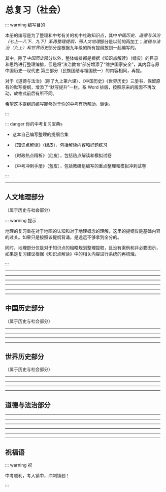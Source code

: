 # 总复习（社会）

::: warning 编写目的

本册的编写是为了整理和中考有关的初中社政知识点，其中*中国历史*、*道德与法治（七上—八下、九下）*系再整理提纲，而*人文地理*部分是以前的再加工；*道德与法治（九上）*和*世界历史*部分是根据九年级的所有提纲放到一起编写的。

其中，除了*中国历史*部分以外，整体编排都是根据《知识点解读》（绿皮）的目录和思路进行整理编排，但是将“法治教育”部分增添了“维护国家安全”，其内容与原中国历史—现代史 第三部分（民族团结与祖国统一）的内容相同，再提。

对于《道德与法治》（除了九上第六课）、《中国历史》《世界历史》三册书，保留原有的默写提纲，增添了“默写提升”一栏。系 Word 排版，按照原来的版面不再改动，故格式前后有所不同。

希望这本提纲的编写能够对于你的中考有所帮助，谢谢。

:::

::: danger 你的中考复习宝典s

- 这本自己编写整理的提纲合集

- 《知识点解读》（绿皮），包括解读内容和好题练习

- 《时政热点精析》（红皮），包括热点解读和模拟试卷

- 《中考冲刺手册》（蓝皮），包括教研组编写的重点整理和模拟冲刺试卷

:::

---

## 人文地理部分

（属于历史与社会部分）

::: warning 提示

地理的复习重在对于地图的认知和对于地理概念的理解，这里的提纲仅是基础内容的过关。如果只是按照该提纲背诵，是远远不够拿到全分的。

同时，地理部分仅是对于知识点的粗略规划整理提取，且没有案例和非必要图示，如果是复习建议根据《知识点解读》中的相关内容进行系统的再梳理。

:::

---

<!--@include: ./人文地理/第一部分 地理学习的工具与方法/index.md-->

---

<!--@include: ./人文地理/第二部分 中国疆域和行政区划/index.md-->

---

<!--@include: ./人文地理/第三部分 中国自然环境和人文环境的基本特征/index.md-->

---

<!--@include: ./人文地理/第四部分 共同面对人类面临的“PRED”问题/index.md-->

---

<!--@include: ./人文地理/第五部分 认识家乡——宁波（简称“甬”）/index.md-->

---

## 中国历史部分

（属于历史与社会部分）

---

<!--@include: ./中国历史/模块一 中国古代史/index.md-->

---

<!--@include: ./中国历史/模块二 中国近代史/index.md-->

---

<!--@include: ./中国历史/模块三 中国现代史/index.md-->

---

## 世界历史部分

（属于历史与社会部分）


---

<!--@include: ./世界历史/模块一 世界古代史/index.md-->

---

<!--@include: ./世界历史/模块二 世界近代史/index.md-->

---

<!--@include: ./世界历史/模块三 世界现代史/index.md-->

---

## 道德与法治部分

---

<!--@include: ./道德与法治/模块一 生命健康与道德教育/index.md-->

---

<!--@include: ./道德与法治/模块二 法治教育/index.md-->

---

<!--@include: ./道德与法治/模块三 国情教育/index.md-->

---

---

<!--@include: ./时政热点/index.md-->

---

<!--@include: ./道德与法治/附录/index.md-->


## 祝福语

::: warning 祝

中考顺利，考入镇中，冲刺镇创！

:::
